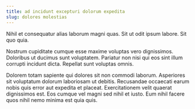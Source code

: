 ```yaml
---
title: ad incidunt excepturi dolorum expedita
slug: dolores molestias
---
```


Nihil et consequatur alias laborum magni quas. Sit ut odit ipsum labore. Sit quo quia.

Nostrum cupiditate cumque esse maxime voluptas vero dignissimos. Doloribus ut ducimus sunt voluptatem. Pariatur non nisi qui eos sint illum corrupti incidunt dicta. Repellat sunt voluptas omnis.

Dolorem totam sapiente qui dolores sit non commodi laborum. Asperiores sit voluptatum dolorum laboriosam ut debitis. Recusandae occaecati earum nobis quis error aut expedita et placeat. Exercitationem velit quaerat dignissimos est. Eos cumque vel magni sed nihil et iusto. Eum nihil facere quos nihil nemo minima est quia quis.
